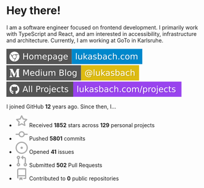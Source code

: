 # Hey there!

I am a software engineer focused on frontend development. I primarily work with TypeScript and React, and am interested in accessibility, infrastructure and architecture. Currently, I am working at GoTo in Karlsruhe.

[![Homepage](./icons/homepage.svg)](https://lukasbach.com)
[![Medium Blog](./icons/medium.svg)](https://medium.com/@lukasbach)
[![My Projects](./icons/projects.svg)](https://lukasbach.com/projects)

I joined GitHub **12** years ago. Since then, I...

- ![](./icons/star.svg) Received **1852** stars across **129** personal projects
- ![](./icons/commit.svg) Pushed **5801** commits
- ![](./icons/issues.svg) Opened **41** issues
- ![](./icons/pr.svg) Submitted **502** Pull Requests
- ![](./icons/repo.svg) Contributed to **0** public repositories
